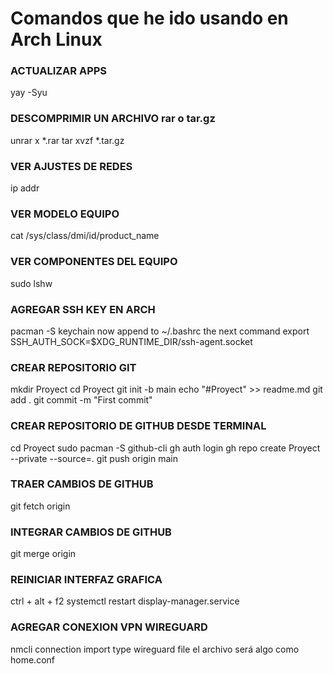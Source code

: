 # Comandos que he ido usando en Arch Linux



### ACTUALIZAR APPS
yay -Syu


### DESCOMPRIMIR UN ARCHIVO rar o tar.gz
unrar x *.rar
tar xvzf *.tar.gz


### VER AJUSTES DE REDES
ip addr


### VER MODELO EQUIPO
cat /sys/class/dmi/id/product_name


### VER COMPONENTES DEL EQUIPO
sudo lshw


### AGREGAR SSH KEY EN ARCH
pacman -S keychain
now append to ~/.bashrc the next command
export SSH_AUTH_SOCK=$XDG_RUNTIME_DIR/ssh-agent.socket


### CREAR REPOSITORIO GIT
mkdir Proyect
cd Proyect
git init -b main
echo "#Proyect" >> readme.md
git add .
git commit -m "First commit"


### CREAR REPOSITORIO DE GITHUB DESDE TERMINAL
cd Proyect
sudo pacman -S github-cli
gh auth login
gh repo create Proyect --private --source=.
git push origin main


### TRAER CAMBIOS DE GITHUB
git fetch origin


### INTEGRAR CAMBIOS DE GITHUB
git merge origin


### REINICIAR INTERFAZ GRAFICA
ctrl + alt + f2
systemctl restart display-manager.service


### AGREGAR CONEXION VPN WIREGUARD
nmcli connection import type wireguard file <yourfilehere>
el archivo será algo como home.conf


